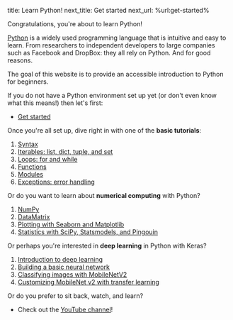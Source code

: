 title: Learn Python!
next_title: Get started
next_url: %url:get-started%

Congratulations, you're about to learn Python!

[Python](http://www.python.org/) is a widely used programming language that is intuitive and easy to learn. From researchers to independent developers to large companies such as Facebook and DropBox: they all rely on Python. And for good reasons.

The goal of this website is to provide an accessible introduction to Python for beginners.

If you do not have a Python environment set up yet (or don't even know what this means!) then let's first:

- [Get started](%url:get-started%)

Once you're all set up, dive right in with one of the __basic tutorials__:

1. [Syntax](%url:syntax%)
2. [Iterables: list, dict, tuple, and set](%url:iterables%)
3. [Loops: for and while](%url:loops%)
4. [Functions](%url:functions%)
5. [Modules](%url:modules%)
6. [Exceptions: error handling](%url:exceptions%)

Or do you want to learn about __numerical computing__ with Python?

1. [NumPy](%url:numpy%)
2. [DataMatrix](%url:datamatrix%)
3. [Plotting with Seaborn and Matplotlib](%url:plotting%)
4. [Statistics with SciPy, Statsmodels, and Pingouin](%url:statistics%)

Or perhaps you're interested in __deep learning__ in Python with Keras?

1. [Introduction to deep learning](%url:introduction%)
2. [Building a basic neural network](%url:basics%)
3. [Classifying images with MobileNetV2](%url:image-classification%)
4. [Customizing MobileNet v2 with transfer learning](%url:transfer-learning%)

Or do you prefer to sit back, watch, and learn?

- Check out the [YouTube channel](https://www.youtube.com/sebastiaanmathot)!
